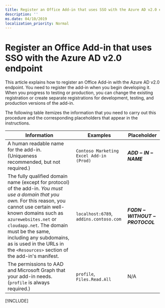 ```yaml
---
title: Register an Office Add-in that uses SSO with the Azure AD v2.0 endpoint
description: ''
ms.date: 04/10/2019
localization_priority: Normal
---
```


# Register an Office Add-in that uses SSO with the Azure AD v2.0 endpoint

This article explains how to register an Office Add-in with the Azure AD v2.0 endpoint. You need to register the add-in when you begin developing it. When you progress to testing or production, you can change the existing registration or create separate registrations for development, testing, and production versions of the add-in.

The following table itemizes the information that you need to carry out this procedure and the corresponding placeholders that appear in the instructions.

|Information  |Examples  |Placeholder  |
|---------|---------|---------|
|A human readable name for the add-in. (Uniqueness recommended, but not required.)|`Contoso Marketing Excel Add-in (Prod)`|**$ADD-IN-NAME$**|
|The fully qualified domain name (except for protocol) of the add-in. *You must use a domain that you own.* For this reason, you cannot use certain well-known domains such as `azurewebsites.net` or `cloudapp.net`. The domain must be the same, including any subdomains, as is used in the URLs in the `<Resources>` section of the add-in's manifest.|`localhost:6789`, `addins.contoso.com`|**$FQDN-WITHOUT-PROTOCOL$**|
|The permissions to AAD and Microsoft Graph that your add-in needs. (`profile` is always required.)|`profile`, `Files.Read.All`|N/A|

[!INCLUDE[](../includes/register-sso-add-in-aad-v2-include.md)]
